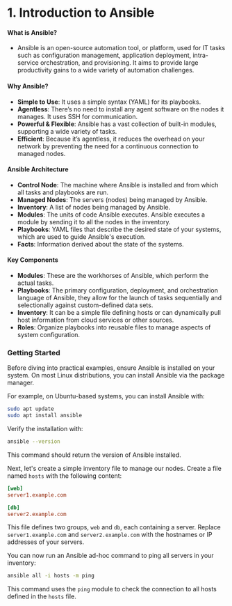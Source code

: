 # 1. Introduction to Ansible

#### What is Ansible?

- Ansible is an open-source automation tool, or platform, used for IT tasks such as configuration management, application deployment, intra-service orchestration, and provisioning. It aims to provide large productivity gains to a wide variety of automation challenges.

#### Why Ansible?

- **Simple to Use**: It uses a simple syntax (YAML) for its playbooks.
- **Agentless**: There’s no need to install any agent software on the nodes it manages. It uses SSH for communication.
- **Powerful & Flexible**: Ansible has a vast collection of built-in modules, supporting a wide variety of tasks.
- **Efficient**: Because it’s agentless, it reduces the overhead on your network by preventing the need for a continuous connection to managed nodes.

#### Ansible Architecture

- **Control Node**: The machine where Ansible is installed and from which all tasks and playbooks are run.
- **Managed Nodes**: The servers (nodes) being managed by Ansible.
- **Inventory**: A list of nodes being managed by Ansible.
- **Modules**: The units of code Ansible executes. Ansible executes a module by sending it to all the nodes in the inventory.
- **Playbooks**: YAML files that describe the desired state of your systems, which are used to guide Ansible's execution.
- **Facts**: Information derived about the state of the systems.

#### Key Components

- **Modules**: These are the workhorses of Ansible, which perform the actual tasks.
- **Playbooks**: The primary configuration, deployment, and orchestration language of Ansible, they allow for the launch of tasks sequentially and selectionally against custom-defined data sets.
- **Inventory**: It can be a simple file defining hosts or can dynamically pull host information from cloud services or other sources.
- **Roles**: Organize playbooks into reusable files to manage aspects of system configuration.

### Getting Started

Before diving into practical examples, ensure Ansible is installed on your system. On most Linux distributions, you can install Ansible via the package manager.

For example, on Ubuntu-based systems, you can install Ansible with:

```bash
sudo apt update
sudo apt install ansible
```

Verify the installation with:

```bash
ansible --version
```

This command should return the version of Ansible installed.

Next, let's create a simple inventory file to manage our nodes. Create a file named `hosts` with the following content:

```ini
[web]
server1.example.com

[db]
server2.example.com
```

This file defines two groups, `web` and `db`, each containing a server. Replace `server1.example.com` and `server2.example.com` with the hostnames or IP addresses of your servers.

You can now run an Ansible ad-hoc command to ping all servers in your inventory:

```bash
ansible all -i hosts -m ping
```

This command uses the `ping` module to check the connection to all hosts defined in the `hosts` file.
